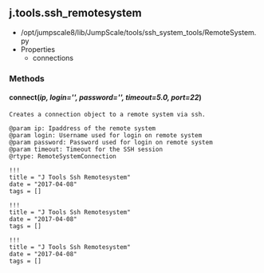 <!-- toc -->
## j.tools.ssh_remotesystem

- /opt/jumpscale8/lib/JumpScale/tools/ssh_system_tools/RemoteSystem.py
- Properties
    - connections

### Methods

#### connect(*ip, login='', password='', timeout=5.0, port=22*) 

```
Creates a connection object to a remote system via ssh.

@param ip: Ipaddress of the remote system
@param login: Username used for login on remote system
@param password: Password used for login on remote system
@param timeout: Timeout for the SSH session
@rtype: RemoteSystemConnection

```


```
!!!
title = "J Tools Ssh Remotesystem"
date = "2017-04-08"
tags = []
```

```
!!!
title = "J Tools Ssh Remotesystem"
date = "2017-04-08"
tags = []
```

```
!!!
title = "J Tools Ssh Remotesystem"
date = "2017-04-08"
tags = []
```
